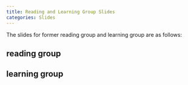 ```yaml
---
title: Reading and Learning Group Slides
categories: Slides
---
```


The slides for former reading group and learning group are as follows:

## reading group

## learning group
